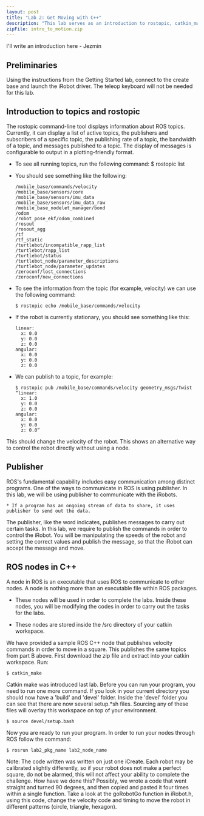 ```yaml
---
layout: post
title: "Lab 2: Get Moving with C++"
description: "This lab serves as an introduction to rostopic, catkin_make, ROS nodes, and a simple polygon trace motion."
zipFile: intro_to_motion.zip
---
```


I'll write an introduction here - Jezmin

Preliminaries
--------------

Using the instructions from the Getting Started lab, connect to the create base and launch the iRobot driver. The teleop keyboard will not be needed for this lab.

Introduction to topics and rostopic
-----------------

The rostopic command-line tool displays information about ROS topics. Currently, it can display a list of active topics, the publishers and subscribers of a specific topic, the publishing rate of a topic, the bandwidth of a topic, and messages published to a topic. The display of messages is configurable to output in a plotting-friendly format. 

* To see all running topics, run the following command:
    $ rostopic list

* You should see something like the following:


      /mobile_base/commands/velocity
      /mobile_base/sensors/core
      /mobile_base/sensors/imu_data
      /mobile_base/sensors/imu_data_raw
      /mobile_base_nodelet_manager/bond
      /odom
      /robot_pose_ekf/odom_combined
      /rosout
      /rosout_agg
      /tf
      /tf_static
      /turtlebot/incompatible_rapp_list
      /turtlebot/rapp_list
      /turtlebot/status
      /turtlebot_node/parameter_descriptions
      /turtlebot_node/parameter_updates
      /zeroconf/lost_connections
      /zeroconf/new_connections

* To see the information from the topic (for example, velocity) we can use the 
  following command:

      $ rostopic echo /mobile_base/commands/velocity

* If the robot is currently stationary, you should see something like this:

      linear:
        x: 0.0
        y: 0.0
        z: 0.0
      angular:
        x: 0.0
        y: 0.0
        z: 0.0

* We can publish to a topic, for example:

      $ rostopic pub /mobile_base/commands/velocity geometry_msgs/Twist “linear:
        x: 1.0
        y: 0.0
        z: 0.0
      angular:
        x: 0.0
        y: 0.0
        z: 0.0”
        
This should change the velocity of the robot. This shows an alternative way to 
  control the robot directly without using a node.

Publisher
-----------------

ROS's fundamental capability includes easy communication among distinct programs. 
One of the ways to communicate in ROS is using publisher. In this lab, we will be 
using publisher to communicate with the iRobots.

	* If a program has an ongoing stream of data to share, it uses publisher to send out the data.

The publisher, like the word indicates, publishes messages to carry out certain tasks. In 
this lab, we require to publish the commands in order to control the iRobot. You will be 
manipulating the speeds of the robot and setting the correct values and publish the message, 
so that the iRobot can accept the message and move.

ROS nodes in C++
-----------------

A node in ROS is an executable that uses ROS to communicate to other nodes. A node
is nothing more than an executable file within ROS packages.

  * These nodes will be used in order to complete the labs. Inside these nodes, you
  will be modifying the codes in order to carry out the tasks for the labs.

  * These nodes are stored inside the /src directory of your catkin workspace.

We have provided a sample ROS C++ node that publishes velocity commands in order
 to move in a square. This publishes the same topics from part B above. First 
 download the zip file and extract into your catkin workspace. Run: 

    $ catkin_make 

Catkin make was introduced last lab. Before you can run your program, you need to run one more command. If you look in your current directory you should now have a 'build' and 'devel' folder. Inside the 'devel' folder you can see that there are now several setup.*sh files. Sourcing any of these files will overlay this workspace on top of your environment.

    $ source devel/setup.bash

Now you are ready to run your program. In order to run your nodes through ROS follow the command:

    $ rosrun lab2_pkg_name lab2_node_name

 Note: The code written was written on just one iCreate. Each robot may be calibrated slightly
 differently, so if your robot does not make a perfect square, do not be alarmed,
 this will not affect your ability to complete the challenge. How have we done this? 
 Possibly, we wrote a code that went straight and turned 90 degrees, and then copied 
 and pasted it four times within a single function. Take a look at the goRobotGo 
 function in iRobot.h, using this code, change the velocity code and timing to 
 move the robot in different patterns (circle, triangle, hexagon). 
